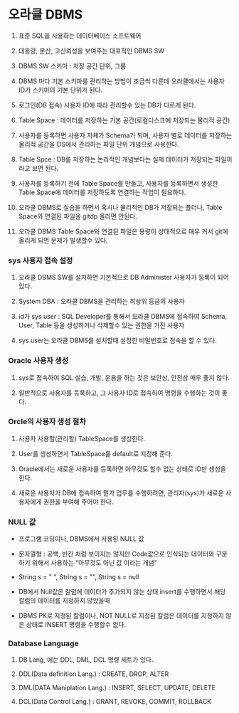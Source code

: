 # 오라클 DBMS

1. 표준 SQL을 사용하는 데이터베이스 소프트웨어

2. 대용량, 분산, 고신뢰성을 보여주는 대표적인 DBMS SW

3. DBMS SW 스키마 : 저장 공간  단위, 그룹

4. DBMS 마다 기본 스키마를 관리하는 방법이 조금씩 다른데
   오라클에서는 사용자 ID가 스키마의 기본 단위가 된다.

5. 로그인(DB 접속) 사용자 ID에 따라 관리할수 있는 DB가 다르게 된다.

6. Table Space : 데이터를 저장하는 기본 공간(로컬디스크에 저장되는 물리적 공간)

7. 사용자를 등록하면 사용자 자체가 Schema가 되며, 사용자 별로 데이터를 저장하는 물리적 공간을
	OS에서 관리하는 파일 단위 개념으로 사용한다.

8. Table Spce : DB를 저장하는 논리적인 개념보다는 실제 데이터가 저장되는 파일이라고 보면 된다.

9. 사용자를 등록하기 전에 Table Space를 만들고, 사용자를 등록하면서 생성한 Table Space에 데이터를 저장하도록
	연결하는 작업이 필요하다.

10. 오라클 DBMS로 실습을 하면서 혹시나 물리적인 DB가 저장되는 폴더나, Table Space와 연결된 파일을 gitdp 올리면 안된다.

11. 오라클 DBMS Table Space와 연결된 파일은 용량이 상대적으로 매우 커서 git에 올리게 되면 문제가 발생할수 있다.


### sys 사용자 접속 설정

1. 오라클 DBMS SW를 설치하면 기본적으로 DB Administer 사용자가 등록이 되어 있다.

2. System DBA : 오라클 DBMS을 관리하는 최상위 등급의 사용자

3. id가 sys user : SQL Developer를 통해서 오라클 DBMS에 접속하여 Schema, User, Table 등을 
				   생성하거나 삭제할수 있는 권한을 가진 사용자

4. sys user는 오라클 DBMS를 설치할때 설정한 비밀번호로 접속을 할 수 있다.


### Oracle 사용자 생성

1. sys로 접속하여 SQL 실습, 개발, 운용을 하는 것은 보안상, 안전상 매우 좋지 않다.

2. 일반적으로 사용자를 등록하고, 그 사용자 ID로 접속하여 명령을 수행하는 것이 좋다.

### Orcle의 사용자 생성 절차

1. 사용자 사용할(관리할) TableSpace를 생성한다.

2. User를 생성하면서 TableSpace를 default로 지정해 준다.

3. Oracle에서는 새로운 사용자를 등록하면 아무것도 할수 없는 상태로 ID만 생성을 한다.

4. 새로운 사용자가 DB에 접속하여 뭔가 업무를 수행하려면, 관리자(sys)가 새로운 사용자에게 권한을 부여해 주어야 한다.

### NULL 값

* 프로그램 코딩이나, DBMS에서 사용된 NULL 값

* 문자열형 : 공백, 빈칸 처럼 보이지는 않지만 Code값으로 인식되는 
			데이터와 구분하기 위해서 사용하는 "아무것도 아닌 값 이라는 개념"

* String s = " ", String s = "", String s = null

* DB에서 Null값은 칼럼에 데이터가 추가되지 않는 상태 insert를 수행하면서 해당 칼럼의 데이터를 지정하지 않았을때 

* DBMS PK로 지정된 칼럼이나, NOT NULL로 지정된 칼럼은 데이터를 지정하지 않은 상태로 INSERT 명령을 수행할수 없다.


### Database Language

1. DB Lang, 에는 DDL, DML, DCL 명령 세트가 있다.

2. DDL(Data definition Lang.)  : CREATE, DROP, ALTER

3. DML(DATA Maniplation Lang.) : INSERT, SELECT, UPDATE, DELETE

4. DCL(Data Control Lang.) 	   : GRANT, REVOKE, COMMIT, ROLLBACK